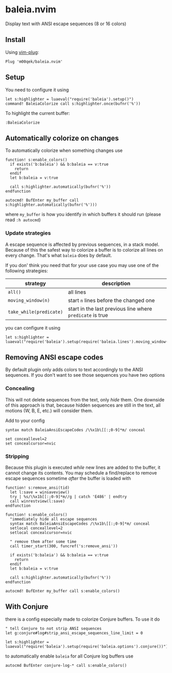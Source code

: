 # baleia.nvim

Display text with ANSI escape sequences (8 or 16 colors)

## Install

Using [vim-plug](https://github.com/junegunn/vim-plug):

```vim
Plug 'm00qek/baleia.nvim'
```

## Setup

You need to configure it using 

```vim
let s:highlighter = luaeval("require('baleia').setup()")
command! BaleiaColorize call s:highlighter.once(bufnr('%'))
```

To highlight the current buffer:

```vim
:BaleiaColorize
```

## Automatically colorize on changes

To automatically colorize when something changes use

```vim
function! s:enable_colors() 
  if exists('b:baleia') && b:baleia == v:true 
    return
  endif
  let b:baleia = v:true

  call s:highlighter.automatically(bufnr('%'))
endfunction

autocmd! BufEnter my_buffer call s:highlighter.automatically(bufnr('%')))
```

where `my_buffer` is how you identify in which buffers it should run (please
read `:h autocmd`)

### Update strategies

A escape sequence is affected by previous sequences, in a stack model. Because
of this the safest way to colorize a buffer is to colorize all lines on every
change. That's what `baleia` does by default.

If you don' think you need that for your use case you may use one of the
following strategies:

|        strategy         |       description       |
| ----------------------- | ----------------------- |
| `all()`                 | all lines
| `moving_window(n)`      | start `n` lines before the changed one |
| `take_while(predicate)` | start in the last previous line where `predicate` is true |

you can configure it using

```vim
let s:highlighter = luaeval("require('baleia').setup(require('baleia.lines').moving_window(10))")
```

## Removing ANSI escape codes

By default plugin only adds colors to text accordingly to the ANSI sequences. If
you don't want to see those sequences you have two options

### Concealing

This will not delete sequences from the text, only _hide_ them. One downside of
this approach is that, because hidden sequences are still in the text, all
motions (W, B, E, etc.) will consider them.

Add to your config

```vim
syntax match BaleiaAnsiEscapeCodes /\%x1b\[[:;0-9]*m/ conceal

set conceallevel=2
set concealcursor=nvic
```

### Stripping 

Because this plugin is executed _while_ new lines are added to the buffer, it
cannot change its contents. You may schedule a find/replace to remove escape
sequences sometime _after_ the buffer is loaded with

```vim
function! s:remove_ansi(tid)
  let l:save = winsaveview()
  try | %s/\%x1b[[:;0-9]*m//g | catch 'E486' | endtry
  call winrestview(l:save)
endfunction

function! s:enable_colors() 
  "immediately hide all escape sequences
  syntax match BaleiaAnsiEscapeCodes /\%x1b\[[:;0-9]*m/ conceal
  setlocal conceallevel=2
  setlocal concealcursor=nvic

  " remove them after some time
  call timer_start(300, funcref('s:remove_ansi'))

  if exists('b:baleia') && b:baleia == v:true 
    return
  endif
  let b:baleia = v:true

  call s:highlighter.automatically(bufnr('%'))
endfunction

autocmd! BufEnter my_buffer call s:enable_colors()
```

## With Conjure

there is a config especially made to colorize Conjure buffers. To use it do

```vim
" tell Conjure to not strip ANSI sequences
let g:conjure#log#strip_ansi_escape_sequences_line_limit = 0

let s:highlighter = luaeval("require('baleia').setup(require('baleia.options').conjure())")
```

to automatically enable `baleia` for all Conjure log buffers use 

```vim
autocmd BufEnter conjure-log-* call s:enable_colors()
```
